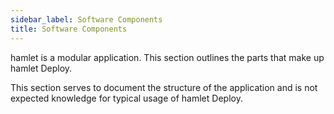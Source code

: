 ```yaml
---
sidebar_label: Software Components
title: Software Components
---
```

hamlet is a modular application. This section outlines the parts that make up hamlet Deploy.

This section serves to document the structure of the application and is not expected knowledge for typical usage of hamlet Deploy.
